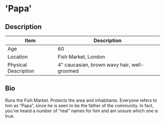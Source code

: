 # 'Papa'

## Description

Item | Description
---- | -----------
Age | 60
Location | Fish Market, London
Physical Description | 4" caucasian, brown wavy hair, well-groomed

## Bio
Runs the Fish Market.  Protects the area and inhabitants.  Everyone refers to him as “Papa”, since he is seen to be the father of the community.  In fact, you’ve heard a number of “real” names for him and am unsure which one is true.
